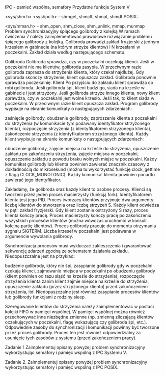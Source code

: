 IPC - pamieć wspólna, semafory
Przydatne funkcje
System V:

<sys/shm.h> <sys/ipc.h> - shmget, shmclt, shmat, shmdt
POSIX:

<sys/mman.h> - shm_open, shm_close, shm_unlink, mmap, munmap
Problem synchronizacyjny śpiącego golibrody z kolejką
W ramach ćwiczenia 7 należy zaimplementować prawidłowe rozwiązanie problemu śpiącego golibrody z kolejką. Golibroda prowadzi zakład fryzjerski z jednym krzesłem w gabinecie (na którym strzyże klientów) i N krzesłami w poczekalni. Zakład działa według następującego schematu:

Golibroda
Golibroda sprawdza, czy w poczekalni oczekują klienci.
Jeśli w poczekalni nie ma klientów, golibroda zasypia. W przeciwnym razie golibroda zaprasza do strzyżenia klienta, który czekał najdłużej.
Gdy golibroda skończy strzyżenie, klient opuszcza zakład. Golibroda ponownie sprawdza poczekalnię.
Klient
Po przyjściu do zakładu klient sprawdza co robi golibroda.
Jeśli golibroda śpi, klient budzi go, siada na krześle w gabinecie i jest strzyżony.
Jeśli golibroda strzyże innego klienta, nowy klient sprawdza, czy w poczekalni jest wolne krzesło. Jeśli tak, to klient siada w poczekalni. W przeciwnym razie klient opuszcza zakład.
Program golibrody wypisuje na ekranie komunikaty o następujących zdarzeniach:

zaśnięcie golibrody,
obudzenie golibrody,
zaproszenie klienta z poczekalni do strzyżenia (w komunikacie tym podawany identyfikator strzyżonego klienta),
rozpoczęcie strzyżenia (z identyfikatorem strzyżonego klienta),
zakończenie strzyżenia (z identyfikatorem strzyżonego klienta).
Każdy klient wypisuje na ekranie komunikaty o następujących zdarzeniach:

obudzenie golibrody,
zajęcie miejsca na krześle do strzyżenia,
opuszczenie zakładu po zakończeniu strzyżenia,
zajęcie miejsca w poczekalni,
opuszczenie zakładu z powodu braku wolnych miejsc w poczekalni.
Każdy komunikat golibrody lub klienta powinien zawierać znacznik czasowy z dokładnością do mikrosekund (można tu wykorzystać funkcję clock_gettime z flagą CLOCK_MONOTONIC). Każdy komunikat klienta powinien ponadto zawierać jego identyfikator.

Zakładamy, że golibroda oraz każdy klient to osobne procesy. Klienci są tworzeni przez jeden proces macierzysty (funkcją fork). Identyfikatorem klienta jest jego PID. Proces tworzący klientów przyjmuje dwa argumenty: liczbę klientów do stworzenia oraz liczbę strzyżeń S. Każdy klient odwiedza w pętli zakład fryzjerski. Gdy klient zostanie ostrzyżony S razy, proces klienta kończy pracę. Proces macierzysty kończy pracę po zakończeniu wszystkich procesów klientów (można wówczas uruchomić w konsoli kolejną partię klientów). Proces golibrody pracuje do momentu otrzymania sygnału SIGTERM. Liczba krzeseł w poczekalni jest podawana w argumencie wywołania golibrody. 

Synchronizacja procesów musi wykluczać zakleszczenia i gwarantować sekwencję zdarzeń zgodną ze schematem działania zakładu. Niedopuszczalne jest na przykład:

budzenie golibrody, który nie śpi,
zasypianie golibrody gdy w poczekalni czekają klienci,
zajmowanie miejsca w poczekalni po obudzeniu golibrody (klient powinien od razu siąść na krześle do strzyżenia),
rozpoczęcie strzyżenia klienta zanim klient zajmie miejsce na krześle do strzyżenia,
opuszczenie zakładu (przez strzyżonego klienta) przed zakończeniem strzyżenia,
itd.
Niedopuszczalne jest również zasypianie procesów klientów lub golibrody funkcjami z rodziny sleep.

Szeregowanie klientów do strzyżenia należy zaimplementować w postaci kolejki FIFO w pamięci wspólnej. W pamięci wspólnej można również przechowywać inne niezbędne zmienne (np. zmienną zliczającą klientów oczekujących w poczekalni, flagę wskazującą czy golibroda śpi, etc.). Odpowiednie zasoby do synchronizacji i komunikacji powinny być tworzone przez proces golibrody. Proces ten jest również odpowiedzialny za usunięcie tych zasobów z systemu (przed zakończeniem pracy).

Zadanie 1
Zaimplementuj opisany powyżej problem synchronizacyjny wykorzystując semafory i pamięć wspólną z IPC Systemu V.

Zadanie 2.
Zaimplementuj opisany powyżej problem synchronizacyjny wykorzystując semafory i pamięć wspólną z IPC POSIX.
